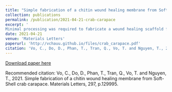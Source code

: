 ```yaml
---
title: "Simple fabrication of a chitin wound healing membrane from Soft-Shell crab carapace"
collection: publications
permalink: /publication/2021-04-21-crab-carapace
excerpt: '
Minimal processing was required to fabricate a wound healing scaffold from soft-shell crab carapace, which has small prickles that improves cell adhesion and guide cell migration. Application of this wound-healing scaffold accelerated epidermis-dermis reattachment and improved wound topography.'
date: 2021-04-21
venue: 'Materials Letters'
paperurl: 'http://vchauu.github.io/files/crab_carapace.pdf'
citation: 'Vo, C., Do, D., Phan, T., Tran, Q., Vo, T. and Nguyen, T., 2021. Simple fabrication of a chitin wound healing membrane from Soft-Shell crab carapace. Materials Letters, 297, p.129995'
---
```


[Download paper here](http://vchauu.github.io/files/crab_carapace.pdf)

Recommended citation: Vo, C., Do, D., Phan, T., Tran, Q., Vo, T. and Nguyen, T., 2021. Simple fabrication of a chitin wound healing membrane from Soft-Shell crab carapace. Materials Letters, 297, p.129995.
